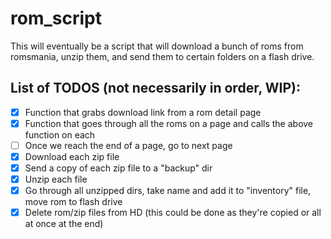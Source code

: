 # rom_script

This will eventually be a script that will download a bunch of roms from romsmania, unzip them, and send them to certain folders on a flash drive.

## List of TODOS (not necessarily in order, WIP):

- [x] Function that grabs download link from a rom detail page
- [x] Function that goes through all the roms on a page and calls the above function on each
- [ ] Once we reach the end of a page, go to next page
- [x] Download each zip file
- [x] Send a copy of each zip file to a "backup" dir
- [x] Unzip each file
- [x] Go through all unzipped dirs, take name and add it to "inventory" file, move rom to flash drive
- [x] Delete rom/zip files from HD (this could be done as they're copied or all at once at the end)
